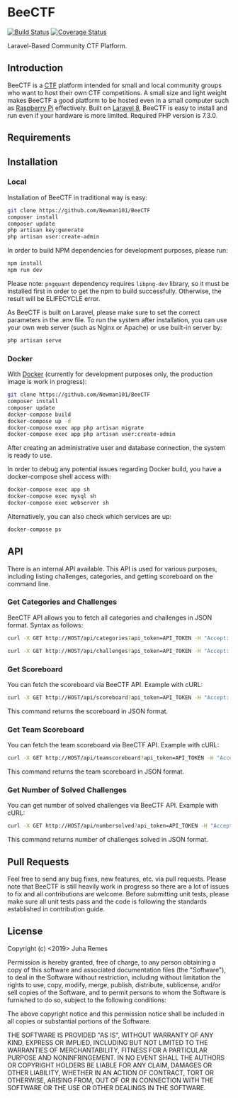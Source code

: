 # BeeCTF
[![Build Status](https://travis-ci.com/Newman101/BeeCTF.svg?branch=master)](https://travis-ci.com/Newman101/BeeCTF)
[![Coverage Status](https://coveralls.io/repos/github/Newman101/BeeCTF/badge.svg?branch=master)](https://coveralls.io/github/Newman101/BeeCTF?branch=master)

Laravel-Based Community CTF Platform.

## Introduction
BeeCTF is a [CTF](https://en.wikipedia.org/wiki/Wargame_(hacking)) platform intended for small and local community groups who want to host their own CTF competitions. A small size and light weight makes BeeCTF a good platform to be hosted even in a small computer such as [Raspberry Pi](https://www.raspberrypi.org/) effectively. Built on [Laravel 8](https://laravel.com/), BeeCTF is easy to install and run even if your hardware is more limited. Required PHP version is 7.3.0.

## Requirements

## Installation

### Local
Installation of BeeCTF in traditional way is easy:

```bash
git clone https://github.com/Newman101/BeeCTF
composer install
composer update
php artisan key:generate
php artisan user:create-admin
```

In order to build NPM dependencies for development purposes, please run:

```bash
npm install
npm run dev
```

Please note: `pngquant` dependency requires `libpng-dev` library, so it must be installed first in order to get the npm to build successfully. Otherwise, the result will be ELIFECYCLE error.

As BeeCTF is built on Laravel, please make sure to set the correct parameters in the .env file. To run the system after installation, you can use your own web server (such as Nginx or Apache) or use built-in server by:

```bash
php artisan serve
```

### Docker
With [Docker](https://www.docker.com/) (currently for development purposes only, the production image is work in progress):

```bash
git clone https://github.com/Newman101/BeeCTF
composer install
composer update
docker-compose build
docker-compose up -d
docker-compose exec app php artisan migrate
docker-compose exec app php artisan user:create-admin
```

After creating an administrative user and database connection, the system is ready to use.

In order to debug any potential issues regarding Docker build, you have a docker-compose shell access with:

```bash
docker-compose exec app sh
docker-compose exec mysql sh
docker-compose exec webserver sh
```

Alternatively, you can also check which services are up:

```bash
docker-compose ps
```

## API
There is an internal API available. This API is used for various purposes, including listing challenges, categories, and getting scoreboard on the command line.

### Get Categories and Challenges
BeeCTF API allows you to fetch all categories and challenges in JSON format. Syntax as follows:

```bash
curl -X GET http://HOST/api/categories?api_token=API_TOKEN -H "Accept: application/json" -H "Content-Type: application/json"
```

```bash
curl -X GET http://HOST/api/challenges?api_token=API_TOKEN -H "Accept: application/json" -H "Content-Type: application/json"
```

### Get Scoreboard
You can fetch the scoreboard via BeeCTF API. Example with cURL:

```bash
curl -X GET http://HOST/api/scoreboard?api_token=API_TOKEN -H "Accept: application/json" -H "Content-Type: application/json"
```

This command returns the scoreboard in JSON format.

### Get Team Scoreboard
You can fetch the team scoreboard via BeeCTF API. Example with cURL:

```bash
curl -X GET http://HOST/api/teamscoreboard?api_token=API_TOKEN -H "Accept: application/json" -H "Content-Type: application/json"
```

This command returns the team scoreboard in JSON format.

### Get Number of Solved Challenges
You can get number of solved challenges via BeeCTF API. Example with cURL:

```bash
curl -X GET http://HOST/api/numbersolved?api_token=API_TOKEN -H "Accept: application/json" -H "Content-Type: application/json"
```

This command returns number of challenges solved in JSON format.

## Pull Requests
Feel free to send any bug fixes, new features, etc. via pull requests. Please note that BeeCTF is still heavily work in progress so there are a lot of issues to fix and all contributions are welcome. Before submitting unit tests, please make sure all unit tests pass and the code is following the standards established in contribution guide.

## License
Copyright (c) <2019> Juha Remes

Permission is hereby granted, free of charge, to any person obtaining a copy
of this software and associated documentation files (the "Software"), to deal
in the Software without restriction, including without limitation the rights
to use, copy, modify, merge, publish, distribute, sublicense, and/or sell
copies of the Software, and to permit persons to whom the Software is
furnished to do so, subject to the following conditions:

The above copyright notice and this permission notice shall be included in all
copies or substantial portions of the Software.

THE SOFTWARE IS PROVIDED "AS IS", WITHOUT WARRANTY OF ANY KIND, EXPRESS OR
IMPLIED, INCLUDING BUT NOT LIMITED TO THE WARRANTIES OF MERCHANTABILITY,
FITNESS FOR A PARTICULAR PURPOSE AND NONINFRINGEMENT. IN NO EVENT SHALL THE
AUTHORS OR COPYRIGHT HOLDERS BE LIABLE FOR ANY CLAIM, DAMAGES OR OTHER
LIABILITY, WHETHER IN AN ACTION OF CONTRACT, TORT OR OTHERWISE, ARISING FROM,
OUT OF OR IN CONNECTION WITH THE SOFTWARE OR THE USE OR OTHER DEALINGS IN THE
SOFTWARE.
